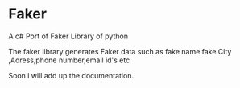 Faker
=====

A c# Port of Faker Library of python

The faker library generates Faker data such as fake name fake City ,Adress,phone number,email id's etc

Soon i will add up the documentation.
